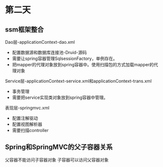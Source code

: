 第二天
===========
ssm框架整合
-------
Dao层-applicationContext-dao.xml
* 配置数据源和数据库连接池-Druid-源码
* 需要让spring容器管理SqlsessionFactory，单例存在。
* 把mapper的代理对象放到spring容器中。使用扫描包的方式加载mapper的代理对象

Service层-applicationContext-service.xml和applicationContext-trans.xml
* 事务管理
* 需要把service实现类对象放到spring容器中管理。

表现层-springmvc.xml
*  配置注解驱动
* 配置视图解析器
* 需要扫描controller

Spring和SpringMVC的父子容器关系
-----------
父容器不能访问子容器对象
子容器可以访问父容器对象
